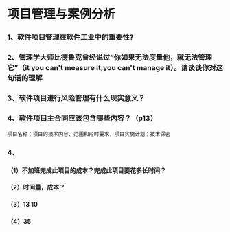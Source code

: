 # 项目管理与案例分析
### 1、软件项目管理在软件工业中的重要性?
### 2、管理学大师比德鲁克曾经说过“你如果无法度量他，就无法管理它”（it you can't measure it,you can't manage it）。请谈谈你对这句话的理解
### 3、软件项目进行风险管理有什么现实意义？

### 4、软件项目主合同应该包含哪些内容？（p13）
    项目名称；项目的技术内容、范围和形时要求，项目实施计划；技术保密
### 4、
#### （1）不加班完成此项目的成本？完成此项目要花多长时间？
#### （2）时间量，成本？
#### （3）13 10
#### （4）35
